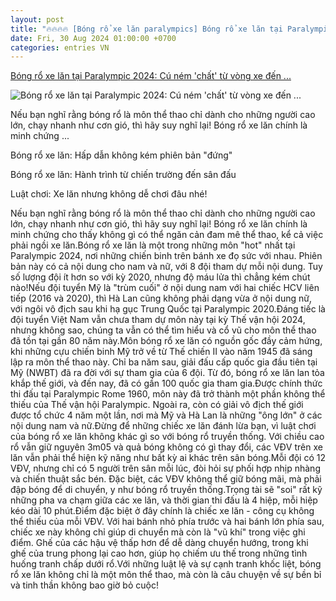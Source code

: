 ```yaml
---
layout: post
title: "🔥🔥🔥🔥 [Bóng rổ xe lăn paralympics] Bóng rổ xe lăn tại Paralympic 2024: Cú ném 'chất' từ vòng xe đến ..."
date: Fri, 30 Aug 2024 01:00:00 +0700
categories: entries VN
---
```

[Bóng rổ xe lăn tại Paralympic 2024: Cú ném 'chất' từ vòng xe đến ...](https://vnreview.vn/threads/bong-ro-xe-lan-tai-paralympic-2024-cu-nem-chat-tu-vong-xe-den-vanh-ro.47044/)

![Bóng rổ xe lăn tại Paralympic 2024: Cú ném 'chất' từ vòng xe đến ...](https://vnreview.vn/attachments/1725031816303-jpeg.17183/)

Nếu bạn nghĩ rằng bóng rổ là môn thể thao chỉ dành cho những người cao lớn, chạy nhanh như cơn gió, thì hãy suy nghĩ lại! Bóng rổ xe lăn chính là minh chứng ...

Bóng rổ xe lăn: Hấp dẫn không kém phiên bản "đứng"​

Bóng rổ xe lăn: Hành trình từ chiến trường đến sân đấu​

Luật chơi: Xe lăn nhưng không dễ chơi đâu nhé!​

Nếu bạn nghĩ rằng bóng rổ là môn thể thao chỉ dành cho những người cao lớn, chạy nhanh như cơn gió, thì hãy suy nghĩ lại! Bóng rổ xe lăn chính là minh chứng cho thấy không gì có thể ngăn cản đam mê thể thao, kể cả việc phải ngồi xe lăn.Bóng rổ xe lăn là một trong những môn "hot" nhất tại Paralympic 2024, nơi những chiến binh trên bánh xe đọ sức với nhau. Phiên bản này có cả nội dung cho nam và nữ, với 8 đội tham dự mỗi nội dung. Tuy số lượng đội ít hơn so với kỳ 2020, nhưng độ máu lửa thì chẳng kém chút nào!Nếu đội tuyển Mỹ là "trùm cuối" ở nội dung nam với hai chiếc HCV liên tiếp (2016 và 2020), thì Hà Lan cũng không phải dạng vừa ở nội dung nữ, với ngôi vô địch sau khi hạ gục Trung Quốc tại Paralympic 2020.Đáng tiếc là đội tuyển Việt Nam vẫn chưa tham dự môn này tại kỳ Thế vận hội 2024, nhưng không sao, chúng ta vẫn có thể tìm hiểu và cổ vũ cho môn thể thao đã tồn tại gần 80 năm này.Môn bóng rổ xe lăn có nguồn gốc đầy cảm hứng, khi những cựu chiến binh Mỹ trở về từ Thế chiến II vào năm 1945 đã sáng lập ra môn thể thao này. Chỉ ba năm sau, giải đấu cấp quốc gia đầu tiên tại Mỹ (NWBT) đã ra đời với sự tham gia của 6 đội. Từ đó, bóng rổ xe lăn lan tỏa khắp thế giới, và đến nay, đã có gần 100 quốc gia tham gia.Được chính thức thi đấu tại Paralympic Rome 1960, môn này đã trở thành một phần không thể thiếu của Thế vận hội Paralympic. Ngoài ra, còn có giải vô địch thế giới được tổ chức 4 năm một lần, nơi mà Mỹ và Hà Lan là những "ông lớn" ở các nội dung nam và nữ.Đừng để những chiếc xe lăn đánh lừa bạn, vì luật chơi của bóng rổ xe lăn không khác gì so với bóng rổ truyền thống. Với chiều cao rổ vẫn giữ nguyên 3m05 và quả bóng không có gì thay đổi, các VĐV trên xe lăn vẫn phải thể hiện kỹ năng như bất kỳ ai khác trên sân bóng.Mỗi đội có 12 VĐV, nhưng chỉ có 5 người trên sân mỗi lúc, đòi hỏi sự phối hợp nhịp nhàng và chiến thuật sắc bén. Đặc biệt, các VĐV không thể giữ bóng mãi, mà phải đập bóng để di chuyển, y như bóng rổ truyền thống.Trọng tài sẽ "soi" rất kỹ những pha va chạm giữa các xe lăn, và thời gian thi đấu là 4 hiệp, mỗi hiệp kéo dài 10 phút.Điểm đặc biệt ở đây chính là chiếc xe lăn - công cụ không thể thiếu của mỗi VĐV. Với hai bánh nhỏ phía trước và hai bánh lớn phía sau, chiếc xe này không chỉ giúp di chuyển mà còn là "vũ khí" trong việc ghi điểm. Ghế của các hậu vệ thấp hơn để dễ dàng chuyển hướng, trong khi ghế của trung phong lại cao hơn, giúp họ chiếm ưu thế trong những tình huống tranh chấp dưới rổ.Với những luật lệ và sự cạnh tranh khốc liệt, bóng rổ xe lăn không chỉ là một môn thể thao, mà còn là câu chuyện về sự bền bỉ và tinh thần không bao giờ bỏ cuộc!

